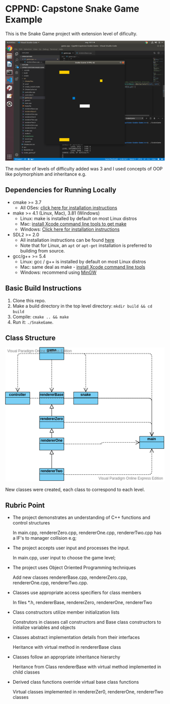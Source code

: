 # CPPND: Capstone Snake Game Example

This is the Snake Game project with extension level of dificulty.

<img src="Screenshot.png"/>

The number of levels of difficulty added was 3 and I used concepts of OOP like polymorphism and inheritance e.g.

## Dependencies for Running Locally
* cmake >= 3.7
  * All OSes: [click here for installation instructions](https://cmake.org/install/)
* make >= 4.1 (Linux, Mac), 3.81 (Windows)
  * Linux: make is installed by default on most Linux distros
  * Mac: [install Xcode command line tools to get make](https://developer.apple.com/xcode/features/)
  * Windows: [Click here for installation instructions](http://gnuwin32.sourceforge.net/packages/make.htm)
* SDL2 >= 2.0
  * All installation instructions can be found [here](https://wiki.libsdl.org/Installation)
  * Note that for Linux, an `apt` or `apt-get` installation is preferred to building from source.
* gcc/g++ >= 5.4
  * Linux: gcc / g++ is installed by default on most Linux distros
  * Mac: same deal as make - [install Xcode command line tools](https://developer.apple.com/xcode/features/)
  * Windows: recommend using [MinGW](http://www.mingw.org/)

## Basic Build Instructions

1. Clone this repo.
2. Make a build directory in the top level directory: `mkdir build && cd build`
3. Compile: `cmake .. && make`
4. Run it: `./SnakeGame`.

## Class Structure

<img src="UML.vpd.png"/>

New classes were created, each class to correspond to each level.

## Rubric Point

- The project demonstrates an understanding of C++ functions and control structures
 
   In main.cpp, rendererZero.cpp, rendererOne.cpp, rendererTwo.cpp has a IF's to manager collision e.g;
   
- The project accepts user input and processes the input.

   In main.cpp, user input to choose the game level;
   
- The project uses Object Oriented Programming techniques

   Add new classes rendererBase.cpp, rendererZero.cpp, rendererOne.cpp, rendererTwo.cpp.
   
- Classes use appropriate access specifiers for class members

  In files *.h, rendererBase, rendererZero, rendererOne, rendererTwo
  
- Class constructors utilize member initialization lists

  Construtors in classes call constructors and Base class constructors to initialize variables and objects
  
- Classes abstract implementation details from their interfaces

  Heritance with virtual method in rendererBase class
  
- Classes follow an appropriate inheritance hierarchy

  Heritance from Class rendererBase with virtual method implemented in child classes
  
- Derived class functions override virtual base class functions

  Virtual classes implemented in rendererZer0, rendererOne, rendererTwo classes

